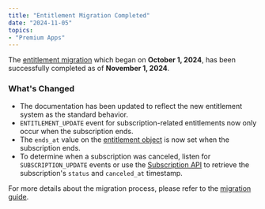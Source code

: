 ```yaml
---
title: "Entitlement Migration Completed"
date: "2024-11-05"
topics:
- "Premium Apps"
---
```


The [entitlement migration](#DOCS_CHANGE_LOG/premium-apps-entitlement-migration-and-new-subscription-api) which began on **October 1, 2024**, has been successfully completed as of **November 1, 2024**.

### What's Changed

- The documentation has been updated to reflect the new entitlement system as the standard behavior.
- `ENTITLEMENT_UPDATE` event for subscription-related entitlements now only occur when the subscription ends.
- The `ends_at` value on the [entitlement object](#DOCS_RESOURCES_ENTITLEMENT/entitlement-object) is now set when the subscription ends.
- To determine when a subscription was canceled, listen for `SUBSCRIPTION_UPDATE` events or use the [Subscription API](#DOCS_RESOURCES_SUBSCRIPTION) to retrieve the subscription's `status` and `canceled_at` timestamp.

For more details about the migration process, please refer to the [migration guide](#DOCS_CHANGE_LOG/updates-to-entitlement-migration-guide).